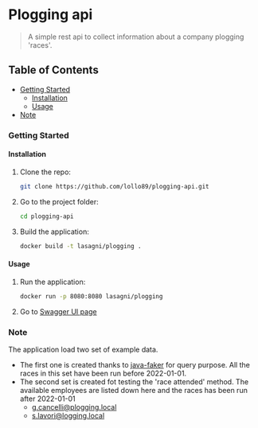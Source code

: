 # Plogging api

> A simple rest api to collect information about a company plogging 'races'.

## Table of Contents

- [Getting Started](#getting-started)
  - [Installation](#installation)
  - [Usage](#usage)
- [Note](#note)

### Getting Started

#### Installation

1. Clone the repo:

    ```bash
    git clone https://github.com/lollo89/plogging-api.git
    ```

2. Go to the project folder:

    ```bash
    cd plogging-api
    ```

3. Build the application:

    ```bash
    docker build -t lasagni/plogging .
    ```

#### Usage

1. Run the application:

    ```bash
    docker run -p 8080:8080 lasagni/plogging
    ```

2. Go to [Swagger UI page](http://localhost:8080/swagger-ui.html)

### Note

The application load two set of example data.

- The first one is created thanks to [java-faker](https://github.com/DiUS/java-faker) for query purpose. All the races in this set have been run before 2022-01-01.
- The second set is created fot testing the 'race attended' method. The available employees are listed down here and the races has been run after 2022-01-01
  - g.cancelli@plogging.local
  - s.lavori@logging.local
